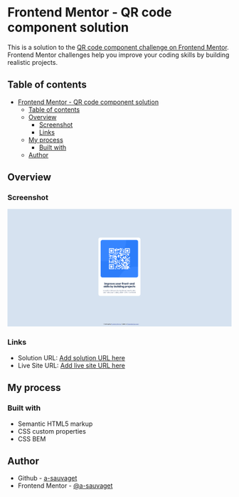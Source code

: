 # Frontend Mentor - QR code component solution

This is a solution to the [QR code component challenge on Frontend Mentor](https://www.frontendmentor.io/challenges/qr-code-component-iux_sIO_H). Frontend Mentor challenges help you improve your coding skills by building realistic projects. 

## Table of contents

- [Frontend Mentor - QR code component solution](#frontend-mentor---qr-code-component-solution)
  - [Table of contents](#table-of-contents)
  - [Overview](#overview)
    - [Screenshot](#screenshot)
    - [Links](#links)
  - [My process](#my-process)
    - [Built with](#built-with)
  - [Author](#author)

## Overview

### Screenshot

![](./screenshot.png)

### Links

- Solution URL: [Add solution URL here](https://github.com/a-sauvaget/QR-code-component-challenge-hub)
- Live Site URL: [Add live site URL here](https://a-sauvaget.github.io/QR-code-component-challenge-hub/)

## My process

### Built with

- Semantic HTML5 markup
- CSS custom properties
- CSS BEM
## Author

- Github - [a-sauvaget](https://github.com/a-sauvaget)
- Frontend Mentor - [@a-sauvaget](https://www.frontendmentor.io/profile/a-sauvaget)
